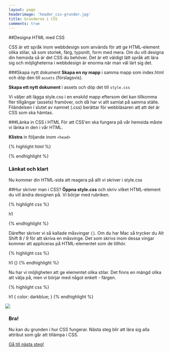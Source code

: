 ```yaml
---
layout: page
headerimage: 'header_css-grunder.jpg'
title: Grunderna i CSS
comments: true
---
```



##Designa HTML med CSS

CSS är ett språk inom webbdesign som används för att ge HTML-element olika stilar, så som storlek, färg, typsnitt, form med mera. Om du vill designa din hemsida så är det CSS du behöver. Det är ett väldigt lätt språk att lära sig och möjligheterna i webbdesign är enorma när man väl lärt sig det.

###Skapa nytt dokument
<strong>Skapa en ny mapp</strong> i samma mapp som index.html och döp den till ``assets`` (förslagsvis).  

<strong>Skapa ett nytt dokument</strong> i assets och döp det till ``style.css``   

Vi väljer att lägga style.css i en enskild mapp eftersom det kan tillkomma fler tillgångar (assets) framöver, och då har vi allt samlat på samma ställe. Filändelsen i slutet av namnet (.css) berättar för webbläsaren att att det är CSS som ska hämtas.



###Länka in CSS i HTML
För att CSS'en ska fungera på vår hemsida måste vi länka in den i vår HTML.

<strong>Klistra</strong> in följande inom ``<head>``

{% highlight html %}

<link rel="stylesheet" href="assets/style.css">

{% endhighlight %}

<div class="success box" style="margin-top: 10px;">
  <h3>Länkat och klart</h3>
  <p>Nu kommer din HTML-sida att reagera på allt vi skriver i style.css</p>
</div>



##Hur skriver man i CSS?
<strong>Öppna style.css</strong> och skriv vilket HTML-element du vill ändra designen på. Vi börjar med rubriken.

{% highlight css %}

h1

{% endhighlight %}

Därefter skriver vi så kallade måsvingar ``{}``. Om du har Mac så trycker du <span class="keyboard">Alt</span> <span class="keyboard">Shift</span> <span class="keyboard">8 / 9</span> för att skriva en måsvinge. Det som skrivs inom dessa vingar kommer att appliceras på HTML-elementet som de tillhör. 

{% highlight css %}

h1 {}
{% endhighlight %}

Nu har vi möjligheten att ge elementet olika stilar. Det finns en mängd olika att välja på, men vi börjar med något enkelt - färgen.

{% highlight css %}

h1 {
  color: darkblue;
}
{% endhighlight %}

<img src="{{ site.url }}/assets/images/asset_css-basics.png" style="margin-left: -11px;"/> 



<div class="success box" style="margin-top: 10px;">
  <h3>Bra!</h3>
  <p>Nu kan du grunden i hur CSS fungerar. Nästa steg blir att lära sig alla attribut som går att tillämpa i CSS.</p>
</div>



<a class="btn btn-next" href="{{ site.url }}/webbdesign/listor/">Gå till nästa steg!</a>
